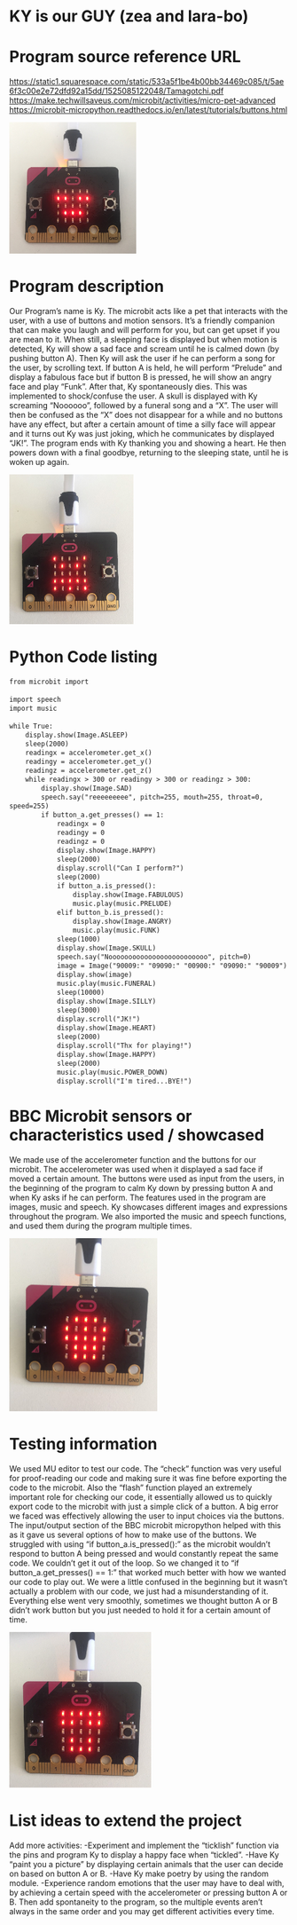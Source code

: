 # KY is our GUY (zea and lara-bo)
# Program source reference URL 
https://static1.squarespace.com/static/533a5f1be4b00bb34469c085/t/5ae6f3c00e2e72dfd92a15dd/1525085122048/Tamagotchi.pdf 
https://make.techwillsaveus.com/microbit/activities/micro-pet-advanced
https://microbit-micropython.readthedocs.io/en/latest/tutorials/buttons.html 

![alt text](https://raw.githubusercontent.com/ky-zl/yes/master/Screenshot%202019-09-06%20at%2022.24.40.png "Ky sleeping")

# Program description
Our Program’s name is Ky. The microbit acts like a pet that interacts with the user, with a use of buttons and motion sensors. It’s a friendly companion that can make you laugh and will perform for you, but can get upset if you are mean to it. When still, a sleeping face is displayed but when motion is detected, Ky will show a sad face and scream until he is calmed down (by pushing button A). Then Ky will ask the user if he can perform a song for the user, by scrolling text. If button A is held, he will perform “Prelude” and display a fabulous face but if button B is pressed, he will show an angry face and play “Funk”. After that, Ky spontaneously dies. This was implemented to shock/confuse the user. A skull is displayed with Ky screaming “Noooooo”, followed by a funeral song and a “X”. The user will then be confused as the “X” does not disappear for a while and no buttons have any effect, but after a certain amount of time a silly face will appear and it turns out Ky was just joking, which he communicates by displayed “JK!”. The program ends with Ky thanking you and showing a heart. He then powers down with a final goodbye, returning to the sleeping state, until he is woken up again.

![alt text](https://raw.githubusercontent.com/ky-zl/yes/master/Screenshot%202019-09-06%20at%2022.23.25.png "Ky when he is angry")

# Python Code listing
```
from microbit import

import speech
import music

while True:
    display.show(Image.ASLEEP)
    sleep(2000)
    readingx = accelerometer.get_x()
    readingy = accelerometer.get_y()
    readingz = accelerometer.get_z()
    while readingx > 300 or readingy > 300 or readingz > 300:
        display.show(Image.SAD)
        speech.say("reeeeeeeee", pitch=255, mouth=255, throat=0, speed=255)
        if button_a.get_presses() == 1:
            readingx = 0
            readingy = 0
            readingz = 0 
            display.show(Image.HAPPY)
            sleep(2000)
            display.scroll("Can I perform?")
            sleep(2000)
            if button_a.is_pressed():
                display.show(Image.FABULOUS)
                music.play(music.PRELUDE)
            elif button_b.is_pressed():
                display.show(Image.ANGRY)
                music.play(music.FUNK)
            sleep(1000)
            display.show(Image.SKULL)
            speech.say("Nooooooooooooooooooooooooo", pitch=0)
            image = Image("90009:" "09090:" "00900:" "09090:" "90009")
            display.show(image)
            music.play(music.FUNERAL)
            sleep(10000)
            display.show(Image.SILLY)
            sleep(3000)
            display.scroll("JK!")
            display.show(Image.HEART)
            sleep(2000)
            display.scroll("Thx for playing!")
            display.show(Image.HAPPY)
            sleep(2000)
            music.play(music.POWER_DOWN)
            display.scroll("I'm tired...BYE!")

```

# BBC Microbit sensors or characteristics used / showcased
We made use of the accelerometer function and the buttons for our microbit. The accelerometer was used when it displayed a sad face if moved a certain amount. The buttons were used as input from the users, in the beginning of the program to calm Ky down by pressing button A and when Ky asks if he can perform. The features used in the program are images, music and speech. Ky showcases different images and expressions throughout the program. We also imported the music and speech functions, and used them during the program multiple times.

![alt text](https://raw.githubusercontent.com/ky-zl/yes/master/Screenshot%202019-09-06%20at%2022.24.14.png "Ky playing dead")

# Testing information
We used MU editor to test our code. The “check” function was very useful for proof-reading our code and making sure it was fine before exporting the code to the microbit. Also the “flash” function played an extremely important role for checking our code, it essentially allowed us to quickly export code to the microbit with just a simple click of a button.
A big error we faced was effectively allowing the user to input choices via the buttons. The input/output section of the BBC microbit micropython helped with this as it gave us several options of how to make use of the buttons. We struggled with using “if button_a.is_pressed():” as the microbit wouldn’t respond to button A being pressed and would constantly repeat the same code. We couldn’t get it out of the loop. So we changed it to “if button_a.get_presses() == 1:” that worked much better with how we wanted our code to play out. We were a little confused in the beginning but it wasn’t actually a problem with our code, we just had a misunderstanding of it. Everything else went very smoothly, sometimes we thought button A or B didn’t work button but you just needed to hold it for a certain amount of time. 

![alt text](https://raw.githubusercontent.com/ky-zl/yes/master/Screenshot%202019-09-06%20at%2022.23.50.png "Ky being fabulous")

# List ideas to extend the project
Add more activities:
-Experiment and implement the “ticklish” function via the pins and program Ky to display a happy face when “tickled”.
-Have Ky “paint you a picture” by displaying certain animals that the user can decide on based on button A or B.
-Have Ky make poetry by using the random module.
-Experience random emotions that the user may have to deal with, by achieving a certain speed with the accelerometer or pressing button A or B.
Then add spontaneity to the program, so the multiple events aren’t always in the same order and you may get different activities every time.
